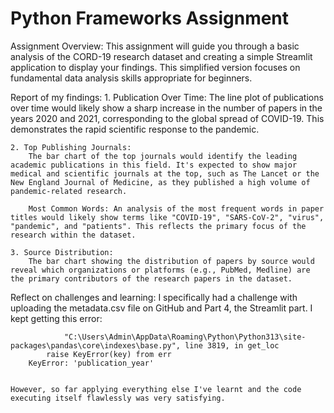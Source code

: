 # Python Frameworks Assignment
Assignment Overview:
    This assignment will guide you through a basic analysis of the CORD-19 research dataset and creating a simple Streamlit application to display your findings. This simplified version focuses on fundamental data analysis skills appropriate for beginners.


Report of my findings:
    1. Publication Over Time: 
        The line plot of publications over time would likely show a sharp increase in the number of papers in the years 2020 and 2021, corresponding to the global spread of COVID-19. This demonstrates the rapid scientific response to the pandemic. 

    2. Top Publishing Journals: 
        The bar chart of the top journals would identify the leading academic publications in this field. It's expected to show major medical and scientific journals at the top, such as The Lancet or the New England Journal of Medicine, as they published a high volume of pandemic-related research.
        
        Most Common Words: An analysis of the most frequent words in paper titles would likely show terms like "COVID-19", "SARS-CoV-2", "virus", "pandemic", and "patients". This reflects the primary focus of the research within the dataset.

    3. Source Distribution: 
        The bar chart showing the distribution of papers by source would reveal which organizations or platforms (e.g., PubMed, Medline) are the primary contributors of the research papers in the dataset.


Reflect on challenges and learning:
    I specifically had a challenge with uploading the metadata.csv file on GitHub and Part 4, the Streamlit part. I kept getting this error:

                "C:\Users\Admin\AppData\Roaming\Python\Python313\site-packages\pandas\core\indexes\base.py", line 3819, in get_loc
            raise KeyError(key) from err
        KeyError: 'publication_year'


    However, so far applying everything else I've learnt and the code executing itself flawlessly was very satisfying.
